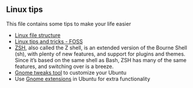 ## Linux tips
This file contains some tips to make your life easier

- [Linux file structure](https://www.javatpoint.com/linux-file-system#:~:text=Linux%20File%20System%20Structure,more%20than%20one%20file%20system.)
- [Linux tips and tricks - FOSS](https://itsfoss.com/linux-command-tricks/)
- [ZSH](https://ohmyz.sh/), also called the Z shell, is an extended version of the Bourne Shell (sh), with plenty of new features, and support for plugins and themes. Since it’s based on the same shell as Bash, ZSH has many of the same features, and switching over is a breeze.
- [Gnome tweaks tool](https://itsfoss.com/gnome-tweak-tool/) to customize your Ubuntu
- Use [Gnome extensions](https://itsfoss.com/gnome-shell-extensions/) in Ubuntu for extra functionality